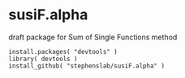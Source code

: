 # susiF.alpha
 draft package for Sum of Single Functions method
```{r , eval=FALSE}
install.packages( "devtools" )
library( devtools )
install_github( "stephenslab/susiF.alpha" )
```
